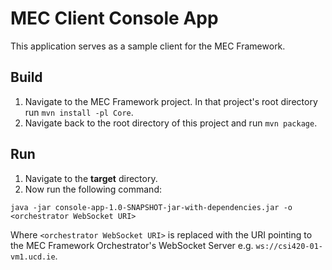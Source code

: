 # MEC Client Console App

This application serves as a sample client for the MEC Framework.

## Build

1. Navigate to the MEC Framework project. In that project's root directory run `mvn install -pl Core`.
2. Navigate back to the root directory of this project and run `mvn package`.

## Run

1. Navigate to the __target__ directory.
2. Now run the following command:
```
java -jar console-app-1.0-SNAPSHOT-jar-with-dependencies.jar -o <orchestrator WebSocket URI>
``` 
Where `<orchestrator WebSocket URI>` is replaced with the URI pointing to the MEC Framework Orchestrator's WebSocket Server e.g. `ws://csi420-01-vm1.ucd.ie`.
